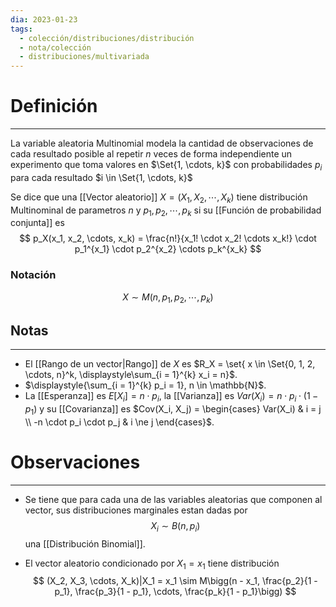 ```yaml
---
dia: 2023-01-23
tags:
  - colección/distribuciones/distribución
  - nota/colección
  - distribuciones/multivariada
---
```

# Definición
---
La variable aleatoria Multinomial modela la cantidad de observaciones de cada resultado posible al repetir $n$ veces de forma independiente un experimento que toma valores en $\Set{1, \cdots, k}$ con probabilidades $p_i$ para cada resultado $i \in \Set{1, \cdots, k}$

Se dice que una [[Vector aleatorio]] $X = (X_1, X_2, \cdots, X_k)$ tiene distribución Multinominal de parametros $n$ y $p_1, p_2, \cdots, p_k$ si su [[Función de probabilidad conjunta]] es $$ p_X(x_1, x_2, \cdots, x_k) = \frac{n!}{x_1! \cdot x_2! \cdots x_k!} \cdot p_1^{x_1} \cdot p_2^{x_2} \cdots p_k^{x_k} $$

### Notación
$$ X \sim M(n, p_1, p_2, \cdots, p_k) $$

## Notas
---
* El [[Rango de un vector|Rango]] de $X$ es $R_X = \set{ x \in \Set{0, 1, 2, \cdots, n}^k, \displaystyle\sum_{i = 1}^{k} x_i = n}$.
* $\displaystyle{\sum_{i = 1}^{k} p_i = 1}, n \in \mathbb{N}$.
* La [[Esperanza]] es $E[X_i] = n \cdot p_i$, la [[Varianza]] es $Var(X_i) = n \cdot p_i \cdot (1 - p_1)$ y su [[Covarianza]] es $Cov(X_i, X_j) = \begin{cases} Var(X_i) & i = j \\ -n \cdot p_i \cdot p_j & i \ne j \end{cases}$.

# Observaciones
---
* Se tiene que para cada una de las variables aleatorias que componen al vector, sus distribuciones marginales estan dadas por $$ X_i \sim B(n, p_i) $$ una [[Distribución Binomial]].

* El vector aleatorio condicionado por $X_1 = x_1$ tiene distribución $$ (X_2, X_3, \cdots, X_k)|X_1 = x_1 \sim M\bigg(n - x_1, \frac{p_2}{1 - p_1}, \frac{p_3}{1 - p_1}, \cdots, \frac{p_k}{1 - p_1}\bigg) $$